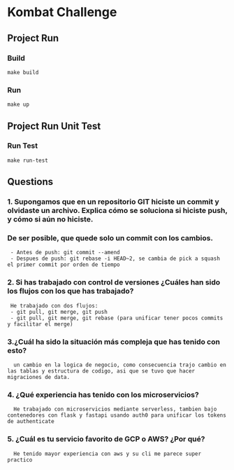 # Kombat Challenge

## Project Run

### Build 
```
make build
```

### Run 
```
make up
```


## Project Run Unit Test

### Run Test
```
make run-test
```


## Questions

###  1. Supongamos que en un repositorio GIT hiciste un commit y olvidaste un archivo. Explica cómo se soluciona si hiciste push, y cómo si aún no hiciste. 
###  De ser posible, que quede solo un commit con los cambios. 

```
 - Antes de push: git commit --amend
 - Despues de push: git rebase -i HEAD~2, se cambia de pick a squash el primer commit por orden de tiempo 
```

###  2. Si has trabajado con control de versiones ¿Cuáles han sido los flujos con los que has trabajado? 

```
 He trabajado con dos flujos:
 - git pull, git merge, git push
 - git pull, git merge, git rebase (para unificar tener pocos commits y facilitar el merge)
```

###  3.¿Cuál ha sido la situación más compleja que has tenido con esto? 
```
  un cambio en la logica de negocio, como consecuencia trajo cambio en las tablas y estructura de codigo, asi que se tuvo que hacer migraciones de data.
```

###  4. ¿Qué experiencia has tenido con los microservicios? 

```
  He trabajado con microservicios mediante serverless, tambien bajo contenedores con flask y fastapi usando auth0 para unificar los tokens de authenticate
```

###  5. ¿Cuál es tu servicio favorito de GCP o AWS? ¿Por qué? 

```
  He tenido mayor experiencia con aws y su cli me parece super practico
```
